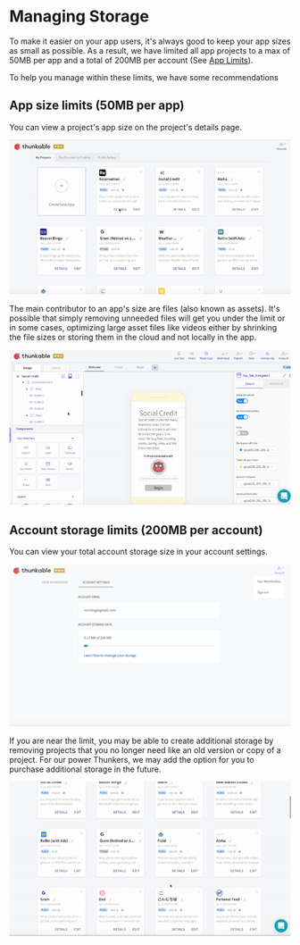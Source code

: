 # Managing Storage

To make it easier on your app users, it's always good to keep your app sizes as small as possible. As a result, we have limited all app projects to a max of 50MB per app and a total of 200MB per account \(See [App Limits](app-limits.md)\).

To help you manage within these limits, we have some recommendations 

## App size limits \(50MB per app\)

You can view a project's app size on the project's details page.

![](.gitbook/assets/ezgif.com-video-to-gif-3.gif)

The main contributor to an app's size are files \(also known as assets\). It's possible that simply removing unneeded files will get you under the limit or in some cases, optimizing large asset files like videos either by shrinking the file sizes or storing them in the cloud and not locally in the app.

![Find and remove unneeded files](.gitbook/assets/ezgif.com-video-to-gif-2.gif)

## Account storage limits \(200MB per account\)

You can view your total account storage size in your account settings.

![](.gitbook/assets/screen-shot-2019-04-04-at-2.13.03-pm.png)

If you are near the limit, you may be able to create additional storage by removing projects that you no longer need like an old version or copy of a project. For our power Thunkers, we may add the option for you to purchase additional storage in the future.

![](.gitbook/assets/ezgif.com-video-to-gif-1.gif)

 

